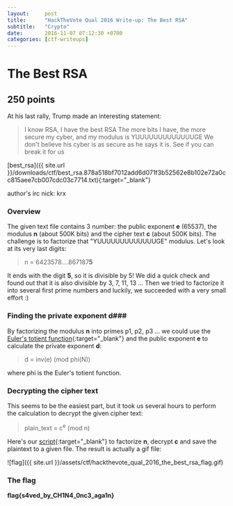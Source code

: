 ```yaml
---
layout:     post
title:      "HackTheVote Qual 2016 Write-up: The Best RSA"
subtitle:   "Crypto"
date:       2016-11-07 07:12:30 +0700
categories: [ctf-writeups]
---
```


# The Best RSA #

## 250 points ##

At his last rally, Trump made an interesting statement:

> I know RSA, I have the best RSA
The more bits I have, the more secure my cyber, and my modulus is YUUUUUUUUUUUUUGE
We don't believe his cyber is as secure as he says it is. See if you can break it for us

[best_rsa]({{ site.url }}/downloads/ctf/best_rsa.878a518bf7012add6d071f3b52562e8b102e72a0cc815aee7cb007cdc03c7714.txt){:target="_blank"}

author's irc nick: krx

### Overview ###
The given text file contains 3 number: the public exponent **e** (65537), the modulus **n** (about 500K bits) and the cipher text **c** (about 500K bits). The challenge is to factorize that "YUUUUUUUUUUUUUGE" modulus. Let's look at its very last digits:

> n = 6423578....867187**5**

It ends with the digit **5**, so it is divisible by 5! We did a quick check and found out that it is also divisible by 3, 7, 11, 13 ... Then we tried to factorize it into several first prime numbers and luckily, we succeeded with a very small effort :)

### Finding the private exponent d###
By factorizing the modulus **n** into primes p1, p2, p3 ... we could use the [Euler's totient function](https://en.wikipedia.org/wiki/Euler%27s_totient_function){:target="_blank"} and the public exponent **e** to calculate the private exponent **d**:

> d = inv(e) (mod phi(N))

where phi is the Euler's totient function.

### Decrypting the cipher text ###
This seems to be the easiest part, but it took us several hours to perform the calculation to decrypt the given cipher text:

> plain_text = c<sup>e</sup> (mod n)

Here's our [script](https://github.com/duc-le/duc-le.github.io/blob/master/downloads/ctf/hackthevote_qual_2016_the_best_rsa_solve.py){:target="_blank"} to factorize **n**, decrypt **c** and save the plaintext to a given file.
The result is actually a gif file:

![flag]({{ site.url }}/assets/ctf/hackthevote_qual_2016_the_best_rsa_flag.gif)

### The flag
**flag{s4ved_by_CH1N4_0nc3_aga1n}**
